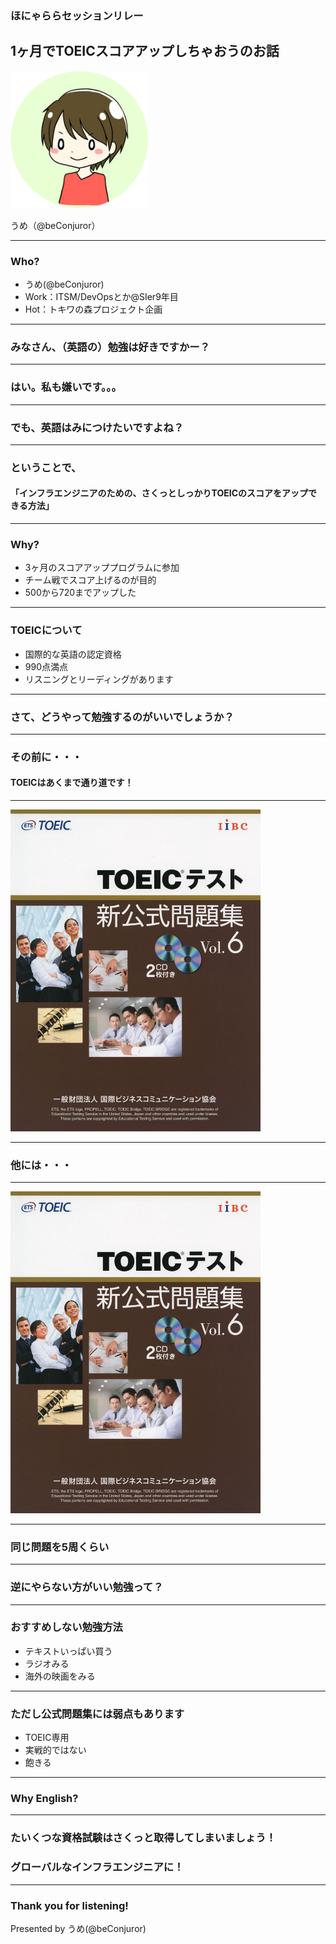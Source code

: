 ### ほにゃららセッションリレー
## 1ヶ月でTOEICスコアアップしちゃおうのお話

<img src="img/IMG_2415_round.png" width="220px">

うめ（@beConjuror）

---

### Who?
- うめ(@beConjuror)
- Work：ITSM/DevOpsとか@SIer9年目
- Hot：トキワの森プロジェクト企画


---
### みなさん、（英語の）勉強は好きですかー？

---

### はい。私も嫌いです。。。

---

### でも、英語はみにつけたいですよね？

---

### ということで、
#### 「インフラエンジニアのための、さくっとしっかりTOEICのスコアをアップできる方法」

---

### Why?
- 3ヶ月のスコアアッププログラムに参加
- チーム戦でスコア上げるのが目的
- 500から720までアップした

---

### TOEICについて
- 国際的な英語の認定資格
- 990点満点
- リスニングとリーディングがあります

---

### さて、どうやって勉強するのがいいでしょうか？

---

### その前に・・・
#### TOEICはあくまで通り道です！

---

<img src="img/toeic_text1.jpg" width="400px">

---

### 他には・・・

---

<img src="img/toeic_text1.jpg" width="400px">

---

### 同じ問題を5周くらい

---

### 逆にやらない方がいい勉強って？

---

### おすすめしない勉強方法
- テキストいっぱい買う
- ラジオみる
- 海外の映画をみる

---

### ただし公式問題集には弱点もあります
- TOEIC専用
- 実戦的ではない
- 飽きる

---

### Why English?

---


### たいくつな資格試験はさくっと取得してしまいましょう！
### グローバルなインフラエンジニアに！

---

### Thank you for listening!

Presented by うめ(@beConjuror)

